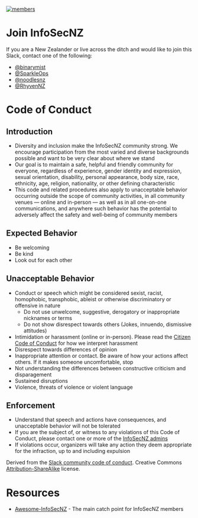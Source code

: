 [![members](https://img.shields.io/badge/members-385-red.svg)](https://img.shields.io/badge/members-385-red.svg)

# Join InfoSecNZ

If you are a New Zealander or live across the ditch and would like to join this Slack, contact one of the following:

* [@binarymist](https://twitter.com/binarymist)
* [@SparkleOps](https://twitter.com/sparkleops)
* [@noodlesnz](https://twitter.com/noodlesnz)
* [@RhyvenNZ](https://twitter.com/RhyvenNZ)

# Code of Conduct

## Introduction

* Diversity and inclusion make the InfoSecNZ community strong. We encourage participation from the most varied and diverse backgrounds possible and want to be very clear about where we stand
* Our goal is to maintain a safe, helpful and friendly community for everyone, regardless of experience, gender identity and expression, sexual orientation, disability, personal appearance, body size, race, ethnicity, age, religion, nationality, or other defining characteristic
* This code and related procedures also apply to unacceptable behavior occurring outside the scope of community activities, in all community venues — online and in-person — as well as in all one-on-one communications, and anywhere such behavior has the potential to adversely affect the safety and well-being of community members

## Expected Behavior

* Be welcoming
* Be kind
* Look out for each other

## Unacceptable Behavior

* Conduct or speech which might be considered sexist, racist, homophobic, transphobic, ableist or otherwise discriminatory or offensive in nature
  * Do not use unwelcome, suggestive, derogatory or inappropriate nicknames or terms
  * Do not show disrespect towards others (Jokes, innuendo, dismissive attitudes)
* Intimidation or harassment (online or in-person). Please read the [Citizen Code of Conduct](http://citizencodeofconduct.org/) for how we interpret harassment
* Disrespect towards differences of opinion
* Inappropriate attention or contact. Be aware of how your actions affect others. If it makes someone uncomfortable, stop
* Not understanding the differences between constructive criticism and disparagement
* Sustained disruptions
* Violence, threats of violence or violent language

## Enforcement

* Understand that speech and actions have consequences, and unacceptable behavior will not be tolerated
* If you are the subject of, or witness to any violations of this Code of Conduct, please contact one or more of the [InfoSecNZ admins](https://infosecnz.slack.com/account/team)
* If violations occur, organizers will take any action they deem appropriate for the infraction, up to and including expulsion

Derived from the [Slack community code of conduct](https://api.slack.com/docs/community-code-of-conduct). Creative Commons [Attribution-ShareAlike](https://creativecommons.org/licenses/by-sa/3.0/) license.

# Resources

* [Awesome-InfoSecNZ](https://github.com/binarymist/awesome-infosecnz) - The main catch point for InfoSecNZ members
